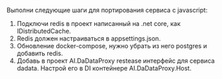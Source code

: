 ﻿Выполни следующие шаги для портирования сервиса с javascript:
1. Подключи redis в проект написанный на .net core, как IDistributedCache.
2. Redis должен настраиваться в appsettings.json.
3. Обновление docker-compose, нужно убрать из него postgres и добавить redis.
4. Добавь в проект AI.DaDataProxy restease интерфейс для сервиса dadata. Настрой его в DI контейнере AI.DaDataProxy.Host.
